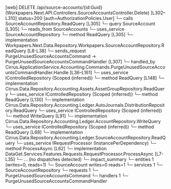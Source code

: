 [web] DELETE /api/source-accounts/{id:Guid}  (Workpapers.Next.API.Controllers.SourceAccountsController.Delete)  [L302–L310] status=200 [auth=AuthorizationPolicies.User]
  └─ calls SourceAccountRepository.ReadQuery [L305]
  └─ query SourceAccount [L305]
    └─ reads_from SourceAccounts
  └─ uses_service SourceAccountRepository
    └─ method ReadQuery [L305]
      └─ implementation Workpapers.Next.Data.Repository.Workpapers.SourceAccountRepository.ReadQuery [L8-L38]
  └─ sends_request PurgeUnusedSourceAccountsCommand -> PurgeUnusedSourceAccountsCommandHandler [L307]
    └─ handled_by Cirrus.ApplicationService.Accounting.Commands.PurgeUnusedSourceAccountsCommandHandler.Handle [L36–L161]
      └─ uses_service IControlledRepository<AssetGroup> (Scoped (inferred))
        └─ method ReadQuery [L148]
          └─ implementation Cirrus.Data.Repository.Accounting.Assets.AssetGroupRepository.ReadQuery
      └─ uses_service IControlledRepository<Distribution> (Scoped (inferred))
        └─ method ReadQuery [L130]
          └─ implementation Cirrus.Data.Repository.Accounting.Ledger.AutoJournals.DistributionRepository.ReadQuery
      └─ uses_service IControlledRepository<Account> (Scoped (inferred))
        └─ method WriteQuery [L91]
          └─ implementation Cirrus.Data.Repository.Accounting.Ledger.AccountRepository.WriteQuery
      └─ uses_service IControlledRepository<SourceAccount> (Scoped (inferred))
        └─ method ReadQuery [L68]
          └─ implementation Cirrus.Data.Repository.Accounting.Ledger.SourceAccountRepository.ReadQuery
      └─ uses_service IRequestProcessor (InstancePerDependency)
        └─ method ProcessAsync [L62]
          └─ implementation DataGet.Services.Features.Requests.RequestProcessor.ProcessAsync [L7-L35]
            └─ ... (no dispatches detected)
  └─ impact_summary
    └─ entities 1 (writes=0, reads=1)
      └─ SourceAccount writes=0 reads=1
    └─ services 1
      └─ SourceAccountRepository
    └─ requests 1
      └─ PurgeUnusedSourceAccountsCommand
    └─ handlers 1
      └─ PurgeUnusedSourceAccountsCommandHandler

